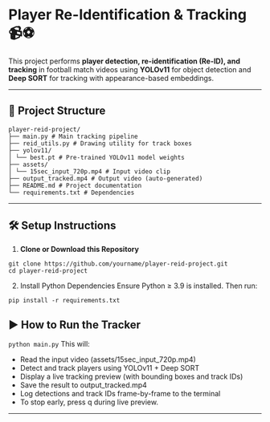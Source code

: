 # Player Re-Identification & Tracking 📹⚽

This project performs **player detection, re-identification (Re-ID), and tracking** in football match videos using **YOLOv11** for object detection and **Deep SORT** for tracking with appearance-based embeddings.

---

## 📁 Project Structure
```
player-reid-project/
├── main.py # Main tracking pipeline
├── reid_utils.py # Drawing utility for track boxes
├── yolov11/
│ └── best.pt # Pre-trained YOLOv11 model weights
├── assets/
│ └── 15sec_input_720p.mp4 # Input video clip
├── output_tracked.mp4 # Output video (auto-generated)
├── README.md # Project documentation
└── requirements.txt # Dependencies
```

---

## 🛠️ Setup Instructions

1. **Clone or Download this Repository**
```
git clone https://github.com/yourname/player-reid-project.git
cd player-reid-project
```
2. Install Python Dependencies
Ensure Python ≥ 3.9 is installed. Then run:
```
pip install -r requirements.txt
```
## ▶️ How to Run the Tracker

`python main.py`
This will:

- Read the input video (assets/15sec_input_720p.mp4)
- Detect and track players using YOLOv11 + Deep SORT
- Display a live tracking preview (with bounding boxes and track IDs)
- Save the result to output_tracked.mp4
- Log detections and track IDs frame-by-frame to the terminal
- To stop early, press q during live preview.

---
